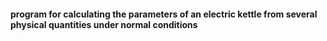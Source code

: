 #### program for calculating the parameters of an electric kettle from several physical quantities under normal conditions
